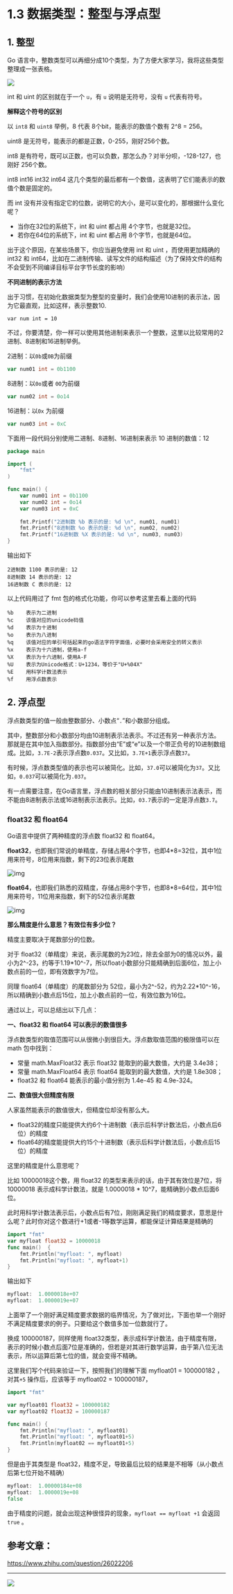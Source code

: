 # 1.3 数据类型：整型与浮点型

## 1. 整型

Go 语言中，整数类型可以再细分成10个类型，为了方便大家学习，我将这些类型整理成一张表格。

![](http://image.python-online.cn/20200120204329.png)


int 和 uint 的区别就在于一个 `u`，有 `u` 说明是无符号，没有 `u` 代表有符号。

**解释这个符号的区别**

以 `int8` 和 `uint8` 举例，8 代表 8个bit，能表示的数值个数有 2^8 = 256。

uint8 是无符号，能表示的都是正数，0-255，刚好256个数。

int8 是有符号，既可以正数，也可以负数，那怎么办？对半分呗，-128-127，也刚好 256个数。



int8 int16 int32 int64 这几个类型的最后都有一个数值，这表明了它们能表示的数值个数是固定的。

而 int 没有并没有指定它的位数，说明它的大小，是可以变化的，那根据什么变化呢？

- 当你在32位的系统下，int 和 uint 都占用 4个字节，也就是32位。
- 若你在64位的系统下，int 和 uint 都占用 8个字节，也就是64位。

出于这个原因，在某些场景下，你应当避免使用 int 和 uint ，而使用更加精确的 int32 和 int64，比如在二进制传输、读写文件的结构描述（为了保持文件的结构不会受到不同编译目标平台字节长度的影响）

**不同进制的表示方法**

出于习惯，在初始化数据类型为整型的变量时，我们会使用10进制的表示法，因为它最直观，比如这样，表示整数10.

```
var num int = 10
```

不过，你要清楚，你一样可以使用其他进制来表示一个整数，这里以比较常用的2进制、8进制和16进制举例。

2进制：以`0b`或`0B`为前缀

```go
var num01 int = 0b1100
```

8进制：以`0o`或者 `0O`为前缀

```go
var num02 int = 0o14
```

16进制：以`0x` 为前缀

```go
var num03 int = 0xC
```



下面用一段代码分别使用二进制、8进制、16进制来表示 10 进制的数值：12

```go
package main

import (
	"fmt"
)

func main() {
	var num01 int = 0b1100
	var num02 int = 0o14
	var num03 int = 0xC
    
	fmt.Printf("2进制数 %b 表示的是: %d \n", num01, num01)
	fmt.Printf("8进制数 %o 表示的是: %d \n", num02, num02)
	fmt.Printf("16进制数 %X 表示的是: %d \n", num03, num03)
}
```

输出如下

```
2进制数 1100 表示的是: 12 
8进制数 14 表示的是: 12 
16进制数 C 表示的是: 12 
```



以上代码用过了 fmt 包的格式化功能，你可以参考这里去看上面的代码

```
%b    表示为二进制
%c    该值对应的unicode码值
%d    表示为十进制
%o    表示为八进制
%q    该值对应的单引号括起来的go语法字符字面值，必要时会采用安全的转义表示
%x    表示为十六进制，使用a-f
%X    表示为十六进制，使用A-F
%U    表示为Unicode格式：U+1234，等价于"U+%04X"
%E    用科学计数法表示
%f    用浮点数表示
```



## 2. 浮点型

浮点数类型的值一般由整数部分、小数点“`.`”和小数部分组成。

其中，整数部分和小数部分均由10进制表示法表示。不过还有另一种表示方法。那就是在其中加入指数部分。指数部分由“E”或“e”以及一个带正负号的10进制数组成。比如，`3.7E-2`表示浮点数`0.037`。又比如，`3.7E+1`表示浮点数`37`。

有时候，浮点数类型值的表示也可以被简化。比如，`37.0`可以被简化为`37`。又比如，`0.037`可以被简化为`.037`。

 有一点需要注意，在Go语言里，浮点数的相关部分只能由10进制表示法表示，而不能由8进制表示法或16进制表示法表示。比如，`03.7`表示的一定是浮点数`3.7`。

### float32 和 float64

Go语言中提供了两种精度的浮点数 float32 和 float64。

**float32**，也即我们常说的单精度，存储占用4个字节，也即4*8=32位，其中1位用来符号，8位用来指数，剩下的23位表示尾数

![img](https://pic4.zhimg.com/80/v2-749cc641eb4d5dafd085e8c23f8826aa_hd.jpg)

**float64**，也即我们熟悉的双精度，存储占用8个字节，也即8*8=64位，其中1位用来符号，11位用来指数，剩下的52位表示尾数

![img](https://pic2.zhimg.com/80/v2-48240f0e1e0dd33ec89100cbe2d30707_hd.jpg)

**那么精度是什么意思？有效位有多少位？**

精度主要取决于尾数部分的位数。

对于 float32（单精度）来说，表示尾数的为23位，除去全部为0的情况以外，最小为2^-23，约等于1.19*10^-7，所以float小数部分只能精确到后面6位，加上小数点前的一位，即有效数字为7位。

同理 float64（单精度）的尾数部分为 52位，最小为2^-52，约为2.22*10^-16，所以精确到小数点后15位，加上小数点前的一位，有效位数为16位。



通过以上，可以总结出以下几点：

**一、float32 和 float64 可以表示的数值很多**

浮点数类型的取值范围可以从很微小到很巨大。浮点数取值范围的极限值可以在 math 包中找到：

- 常量 math.MaxFloat32 表示 float32 能取到的最大数值，大约是 3.4e38；
- 常量 math.MaxFloat64 表示 float64 能取到的最大数值，大约是 1.8e308；
- float32 和 float64 能表示的最小值分别为 1.4e-45 和 4.9e-324。

**二、数值很大但精度有限**

人家虽然能表示的数值很大，但精度位却没有那么大。

- float32的精度只能提供大约6个十进制数（表示后科学计数法后，小数点后6位）的精度
- float64的精度能提供大约15个十进制数（表示后科学计数法后，小数点后15位）的精度



这里的精度是什么意思呢？

比如 10000018这个数，用 float32 的类型来表示的话，由于其有效位是7位，将10000018 表示成科学计数法，就是 1.0000018 * 10^7，能精确到小数点后面6位。

此时用科学计数法表示后，小数点后有7位，刚刚满足我们的精度要求，意思是什么呢？此时你对这个数进行+1或者-1等数学运算，都能保证计算结果是精确的

```go
import "fmt"
var myfloat float32 = 10000018
func main()  {
	fmt.Println("myfloat: ", myfloat)
	fmt.Println("myfloat: ", myfloat+1)
}
```

输出如下

```go
myfloat:  1.0000018e+07
myfloat:  1.0000019e+07
```



上面举了一个刚好满足精度要求数据的临界情况，为了做对比，下面也举一个刚好不满足精度要求的例子。只要给这个数值多加一位数就行了。

换成 100000187，同样使用 float32类型，表示成科学计数法，由于精度有限，表示的时候小数点后面7位是准确的，但若是对其进行数学运算，由于第八位无法表示，所以运算后第七位的值，就会变得不精确。

这里我们写个代码来验证一下，按照我们的理解下面 myfloat01 = 100000182 ，对其`+5` 操作后，应该等于 myfloat02 = 100000187，

```go
import "fmt"

var myfloat01 float32 = 100000182
var myfloat02 float32 = 100000187

func main() {
	fmt.Println("myfloat: ", myfloat01)
	fmt.Println("myfloat: ", myfloat01+5)
	fmt.Println(myfloat02 == myfloat01+5)
}
```

但是由于其类型是 float32，精度不足，导致最后比较的结果是不相等（从小数点后第七位开始不精确）

```go
myfloat:  1.00000184e+08
myfloat:  1.0000019e+08
false
```

由于精度的问题，就会出现这种很怪异的现象，`myfloat == myfloat +1` 会返回 `true` 。



## 参考文章：

https://www.zhihu.com/question/26022206





---

![](http://image.python-online.cn/image-20200320125724880.png)

